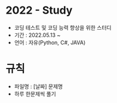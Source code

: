 # 2022 - Study
- 코딩 테스트 및 코딩 능력 향상을 위한 스터디
- 기간 : 2022.05.13 ~ 
- 언어 : 자유(Python, C#, JAVA)

# 규칙
- 파일명 : [날짜] 문제명
- 하루 한문제씩 풀기
